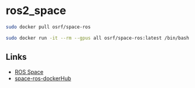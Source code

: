 # ros2_space



```bash
sudo docker pull osrf/space-ros
```


```bash
sudo docker run -it --rm --gpus all osrf/space-ros:latest /bin/bash
```


## Links

- [ROS Space](https://space.ros.org/index.html)
- [space-ros-dockerHub](https://hub.docker.com/r/osrf/space-ros)
